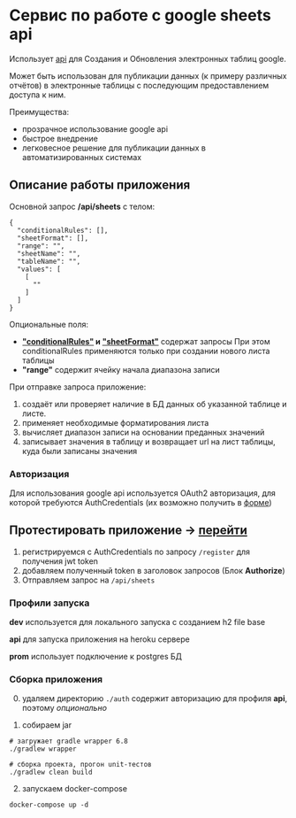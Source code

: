 # Сервис по работе с google sheets api 

Использует [api](https://developers.google.com/sheets/api/guides/concepts?hl=ru) для Создания и Обновления электронных таблиц google.

Может быть использован для публикации данных (к примеру различных отчётов) в электронные таблицы с последующим предоставлением доступа к ним.

Преимущества:
* прозрачное использование google api 
* быстрое внедрение
* легковесное решение для публикации данных в автоматизированных системах 

## Описание работы приложения

Основной запрос **/api/sheets**
с телом:
```shell script
{
  "conditionalRules": [],
  "sheetFormat": [],
  "range": "",
  "sheetName": "",
  "tableName": "",
  "values": [
    [
      ""
    ]
  ]
}
```
Опциональные поля: 
* **["conditionalRules"](https://developers.google.com/sheets/api/guides/conditional-format?hl=ru) и ["sheetFormat"](https://developers.google.com/sheets/api/reference/rest/v4/spreadsheets/cells?hl=ru#cellformat)** содержат запросы
При этом conditionalRules применяются только при создании нового листа таблицы
* **"range"** содержит ячейку начала диапазона записи  

При отправке запроса приложение:
1. создаёт или проверяет наличие в БД данных об указанной таблице и листе.
2. применяет необходимые форматирования листа
3. вычисляет диапазон записи на основании преданных значений
4. записывает значения в таблицу и возвращает url на лист таблицы, куда были записаны значения

### Авторизация
Для использования google api используется OAuth2 авторизация, для которой требуются AuthCredentials (их возможно получить в [форме](./src/main/resources/static/template/OAuth%20token.html))

## Протестировать приложение -> [перейти](https://gooogle-sheets-api.herokuapp.com/swagger-ui.html)
1. регистрируемся с AuthCredentials по запросу `/register` для получения jwt token
2. добавляем полученный token в заголовок запросов (Блок **Authorize**)
3. Отправляем запрос на `/api/sheets` 

### Профили запуска

**dev** используется для локального запуска с созданием h2 file base

**api** для запуска приложения на heroku сервере

**prom** использует подключение к postgres БД 

### Сборка приложения
0. удаляем директорию `./auth` содержит авторизацию для профиля **api**, поэтому _опционально_

1. собираем jar
```shell script
# загружает gradle wrapper 6.8
./gradlew wrapper

# сборка проекта, прогон unit-тестов
./gradlew clean build 
```
2. запускаем docker-compose 
```shell script
docker-compose up -d
```
